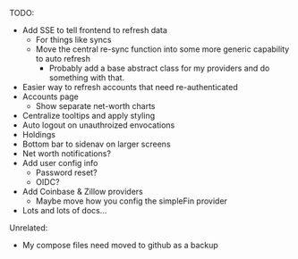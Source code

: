 TODO:

- Add SSE to tell frontend to refresh data
  - For things like syncs
  - Move the central re-sync function into some more generic capability to auto refresh
    - Probably add a base abstract class for my providers and do something with that.
- Easier way to refresh accounts that need re-authenticated
- Accounts page
  - Show separate net-worth charts
- Centralize tooltips and apply styling
- Auto logout on unauthroized envocations
- Holdings
- Bottom bar to sidenav on larger screens
- Net worth notifications?
- Add user config info
  - Password reset?
  - OIDC?
- Add Coinbase & Zillow providers
  - Maybe move how you config the simpleFin provider
- Lots and lots of docs...

Unrelated:

- My compose files need moved to github as a backup
